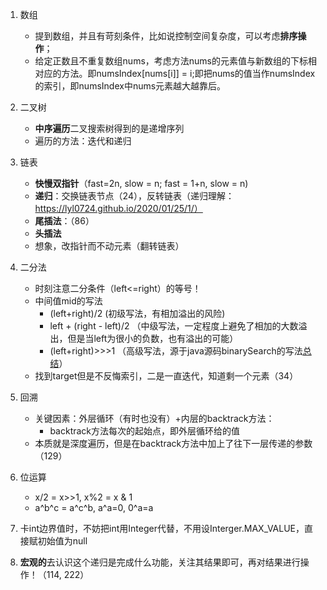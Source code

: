 1. 数组
    + 提到数组，并且有苛刻条件，比如说控制空间复杂度，可以考虑**排序操作**；
    + 给定正数且不重复数组nums，考虑方法nums的元素值与新数组的下标相对应的方法。即numsIndex[nums[i]] = i;即把nums的值当作numsIndex的索引，即numsIndex中nums元素越大越靠后。

2. 二叉树
    + **中序遍历**二叉搜索树得到的是递增序列
    + 遍历的方法：迭代和递归

3. 链表
    + **快慢双指针**（fast=2n, slow = n; fast = 1+n, slow = n)
    + **递归**：交换链表节点（24），反转链表（递归理解：https://lyl0724.github.io/2020/01/25/1/）
    + **尾插法**：（86）
    + **头插法**
    + 想象，改指针而不动元素（翻转链表）

4. 二分法
    + 时刻注意二分条件（left<=right）的等号！
    + 中间值mid的写法
        + (left+right)/2 (初级写法，有相加溢出的风险)
        + left + (right - left)/2 （中级写法，一定程度上避免了相加的大数溢出，但是当left为很小的负数，也有溢出的可能）
        + (left+right)>>>1 （高级写法，源于java源码binarySearch的写法[总结](https://leetcode-cn.com/problems/guess-number-higher-or-lower/solution/shi-fen-hao-yong-de-er-fen-cha-zhao-fa-mo-ban-pyth/)）
    + 找到target但是不反悔索引，二是一直迭代，知道剩一个元素（34）

5. 回溯
    + 关键因素：外层循环（有时也没有）+内层的backtrack方法：
        + backtrack方法每次的起始点，即外层循环给的值
    + 本质就是深度遍历，但是在backtrack方法中加上了往下一层传递的参数（129）

6. 位运算
    + x/2 = x>>1, x%2 = x & 1
    + a^b^c = a^c^b, a^a=0, 0^a=a

7. 卡int边界值时，不妨把int用Integer代替，不用设Interger.MAX_VALUE，直接赋初始值为null

8. **宏观的**去认识这个递归是完成什么功能，关注其结果即可，再对结果进行操作！（114, 222）

